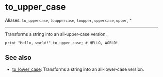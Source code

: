 # to_upper_case

Aliases: `to_uppercase`, `touppercase`, `toupper`, `uppercase`, `upper`, `^`

---

Transforms a string into an all-upper-case version.

    print "Hello, world!" to_upper_case; # HELLO, WORLD!

## See also

- [to_lower_case](to_lower_case): Transforms a string into an all-lower-case version.
